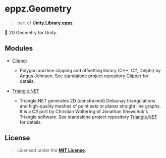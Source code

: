 # eppz.Geometry
> part of [**Unity.Library.eppz**](https://github.com/eppz/Unity.Library.eppz)

📐 2D Geometry for Unity.

## Modules

* [Clipper](https://github.com/eppz/Clipper)

	+ Polygon and line clipping and offsetting library (C++, C#, Delphi) by Angus Johnson. See standalone project repository [Clipper](https://github.com/eppz/Clipper) for details.

* [Triangle.NET](https://github.com/eppz/Triangle.NET)

	+ Triangle.NET generates 2D (constrained) Delaunay triangulations and high-quality meshes of point sets or planar straight line graphs. It is a C# port by Christian Woltering of Jonathan Shewchuk's Triangle software. See standalone project repository [Triangle.NET](https://github.com/eppz/Triangle.NET) for details.

## License

> Licensed under the [**MIT License**](https://en.wikipedia.org/wiki/MIT_License).
